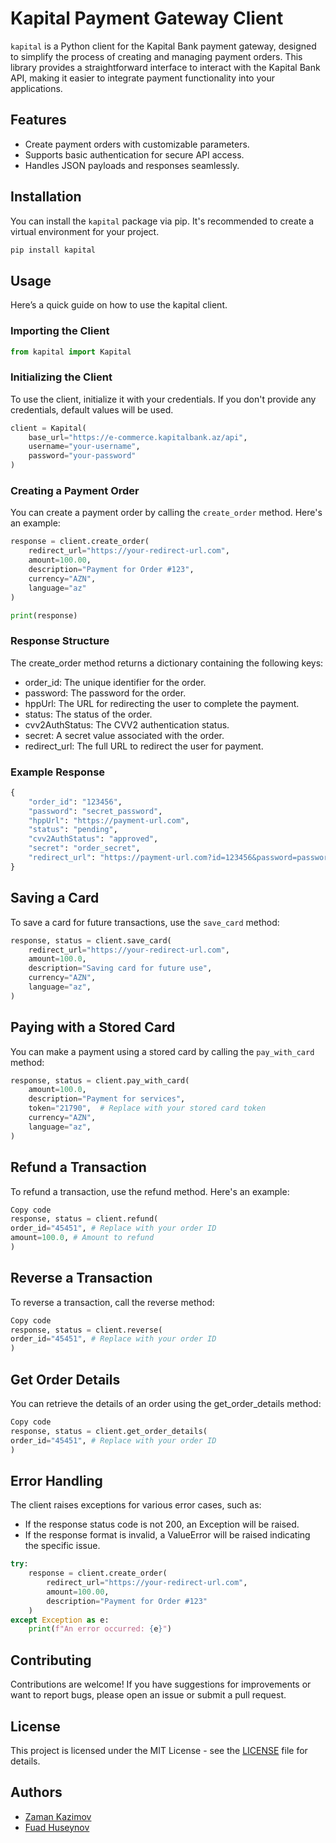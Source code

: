 # Kapital Payment Gateway Client

`kapital` is a Python client for the Kapital Bank payment gateway, designed to simplify the process of creating and managing payment orders. This library provides a straightforward interface to interact with the Kapital Bank API, making it easier to integrate payment functionality into your applications.

## Features

- Create payment orders with customizable parameters.
- Supports basic authentication for secure API access.
- Handles JSON payloads and responses seamlessly.

## Installation

You can install the `kapital` package via pip. It's recommended to create a virtual environment for your project.

```bash
pip install kapital
```

## Usage

Here’s a quick guide on how to use the kapital client.

### Importing the Client

```python
from kapital import Kapital
```

### Initializing the Client

To use the client, initialize it with your credentials. If you don't provide any credentials, default values will be used.

```python
client = Kapital(
    base_url="https://e-commerce.kapitalbank.az/api",
    username="your-username",
    password="your-password"
)
```

### Creating a Payment Order

You can create a payment order by calling the `create_order` method. Here's an example:

```python
response = client.create_order(
    redirect_url="https://your-redirect-url.com",
    amount=100.00,
    description="Payment for Order #123",
    currency="AZN",
    language="az"
)

print(response)
```

### Response Structure

The create_order method returns a dictionary containing the following keys:

- order_id: The unique identifier for the order.
- password: The password for the order.
- hppUrl: The URL for redirecting the user to complete the payment.
- status: The status of the order.
- cvv2AuthStatus: The CVV2 authentication status.
- secret: A secret value associated with the order.
- redirect_url: The full URL to redirect the user for payment.

### Example Response

```python
{
    "order_id": "123456",
    "password": "secret_password",
    "hppUrl": "https://payment-url.com",
    "status": "pending",
    "cvv2AuthStatus": "approved",
    "secret": "order_secret",
    "redirect_url": "https://payment-url.com?id=123456&password=password"
}
```

## Saving a Card

To save a card for future transactions, use the `save_card` method:

```python
response, status = client.save_card(
    redirect_url="https://your-redirect-url.com",
    amount=100.0,
    description="Saving card for future use",
    currency="AZN",
    language="az",
)
```

## Paying with a Stored Card

You can make a payment using a stored card by calling the `pay_with_card` method:

```python
response, status = client.pay_with_card(
    amount=100.0,
    description="Payment for services",
    token="21790",  # Replace with your stored card token
    currency="AZN",
    language="az",
)
```

## Refund a Transaction

To refund a transaction, use the refund method. Here's an example:

```python
Copy code
response, status = client.refund(
order_id="45451", # Replace with your order ID
amount=100.0, # Amount to refund
)
```

## Reverse a Transaction

To reverse a transaction, call the reverse method:

```python
Copy code
response, status = client.reverse(
order_id="45451", # Replace with your order ID
)
```

## Get Order Details

You can retrieve the details of an order using the get_order_details method:

```python
Copy code
response, status = client.get_order_details(
order_id="45451", # Replace with your order ID
)
```

## Error Handling

The client raises exceptions for various error cases, such as:

- If the response status code is not 200, an Exception will be raised.
- If the response format is invalid, a ValueError will be raised indicating the specific issue.

```python
try:
    response = client.create_order(
        redirect_url="https://your-redirect-url.com",
        amount=100.00,
        description="Payment for Order #123"
    )
except Exception as e:
    print(f"An error occurred: {e}")
```

## Contributing

Contributions are welcome! If you have suggestions for improvements or want to report bugs, please open an issue or submit a pull request.

## License

This project is licensed under the MIT License - see the [LICENSE](LICENSE) file for details.

## Authors

- [Zaman Kazimov](https://github.com/kazimovzaman2)
- [Fuad Huseynov](https://github.com/fuadhuseynov)
